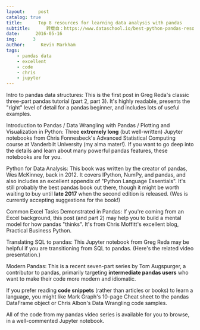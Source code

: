 ```yaml
---
layout:     post
catalog: true
title:      Top 8 resources for learning data analysis with pandas
subtitle:      转载自：https://www.dataschool.io/best-python-pandas-resources/
date:      2016-05-16
img:      3
author:      Kevin Markham
tags:
    - pandas data
    - excellent
    - code
    - chris
    - jupyter
---
```


Intro to pandas data structures: This is the first post in Greg Reda's classic three-part pandas tutorial (part 2, part 3). It's highly readable, presents the "right" level of detail for a pandas beginner, and includes lots of useful examples.

Introduction to Pandas / Data Wrangling with Pandas / Plotting and Visualization in Python: Three **extremely long** (but well-written) Jupyter notebooks from Chris Fonnesbeck's Advanced Statistical Computing course at Vanderbilt University (my alma mater!). If you want to go deep into the details and learn about many powerful pandas features, these notebooks are for you.

Python for Data Analysis: This book was written by the creator of pandas, Wes McKinney, back in 2012. It covers IPython, NumPy, and pandas, and also includes an excellent appendix of "Python Language Essentials". It's still probably the best pandas book out there, though it might be worth waiting to buy until **late 2017** when the second edition is released. (Wes is currently accepting suggestions for the book!)

Common Excel Tasks Demonstrated in Pandas: If you're coming from an Excel background, this post (and part 2) may help you to build a mental model for how pandas "thinks". It's from Chris Moffitt's excellent blog, Practical Business Python.

Translating SQL to pandas: This Jupyter notebook from Greg Reda may be helpful if you are transitioning from SQL to pandas. (Here's the related video presentation.)

Modern Pandas: This is a recent seven-part series by Tom Augspurger, a contributor to pandas, primarily targeting **intermediate pandas users** who want to make their code more modern and idiomatic.

If you prefer reading **code snippets** (rather than articles or books) to learn a language, you might like Mark Graph's 10-page Cheat sheet to the pandas DataFrame object or Chris Albon's Data Wrangling code samples.

All of the code from my pandas video series is available for you to browse, in a well-commented Jupyter notebook.

